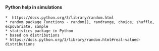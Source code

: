

#### Python help in simulations 

    *  https://docs.python.org/3/library/random.html
    * random package Functions - random(), randrange, choice, shuffle, expovariate, sample
    * statistics package in Python 
    * based on distributions 
    * https://docs.python.org/3/library/random.html#real-valued-distributions
    

